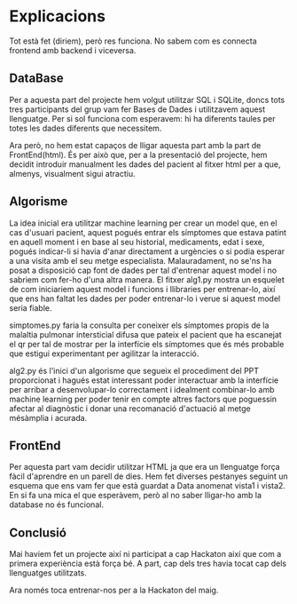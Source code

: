 # Explicacions
Tot està fet (diriem), però res funciona. No sabem com es connecta frontend amb backend i viceversa.  

## DataBase

Per a aquesta part del projecte hem volgut utilitzar SQL i SQLite, doncs tots tres participants del grup vam fer Bases de Dades i utilitzavem aquest llenguatge. Per si sol funciona com esperavem: hi ha diferents taules per totes les dades diferents que necessitem. 

Ara però, no hem estat capaços de lligar aquesta part amb la part de FrontEnd(html). És per això que, per a la presentació del projecte, hem decidit introduir manualment les dades del pacient al fitxer html per a que, almenys, visualment sigui atractiu.

## Algorisme
La idea inicial era utilitzar machine learning per crear un model que, en el cas d'usuari pacient, aquest pogués entrar els símptomes que estava patint en aquell moment i en base al seu historial, medicaments, edat i sexe, pogués indicar-li si havia d'anar directament a urgències o si podia esperar a una visita amb el seu metge especialista. Malauradament, no se'ns ha posat a disposició cap font de dades per tal d'entrenar aquest model i no sabriem com fer-ho d'una altra manera. El fitxer alg1.py mostra un esquelet de com iniciariem aquest model i funcions i llibraries per entrenar-lo, així que ens han faltat les dades per poder entrenar-lo i verue si aquest model seria fiable.

simptomes.py faria la consulta per coneixer els símptomes propis de la malaltia pulmonar intersticial difusa que pateix el pacient que ha escanejat el qr per tal de mostrar per la interfície els símptomes que és més probable que estigui experimentant per agilitzar la interacció.

alg2.py és l'inici d'un algorisme que segueix el procediment del PPT proporcionat i hagués estat interessant poder interactuar amb la interfície per arribar a desenvolupar-lo correctament i idealment combinar-lo amb machine learning per poder tenir en compte altres factors que poguessin afectar al diagnòstic i donar una recomanació d'actuació al metge mésàmplia i acurada.

## FrontEnd

Per aquesta part vam decidir utilitzar HTML ja que era un llenguatge força fàcil d'aprendre en un parell de dies. Hem fet diverses pestanyes seguint un esquema que ens vam fer que està guardat a Data anomenat vista1 i vista2. En si fa una mica el que esperàvem, però al no saber lligar-ho amb la database no és funcional. 

## Conclusió

Mai haviem fet un projecte així ni participat a cap Hackaton així que com a primera experiència està força bé. A part, cap dels tres havia tocat cap dels llenguatges utilitzats. 

Ara només toca entrenar-nos per a la Hackaton del maig. 